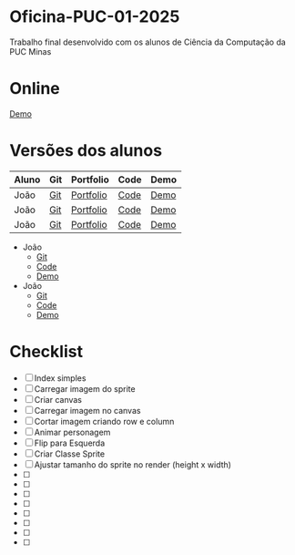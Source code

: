# Oficina-PUC-01-2025
Trabalho final desenvolvido com os alunos de Ciência da Computação da PUC Minas

# Online
[Demo](https://hovelacque.github.io/Oficina-puc-01-2025/)

# Versões dos alunos
| Aluno | Git | Portfolio | Code | Demo |
| ----- | --- | --------- | ---- | ---- |
| João  | [Git](https://hovelacque.github.io/Oficina-puc-01-2025/) | [Portfolio](https://hovelacque.github.io/Oficina-puc-01-2025/) | [Code](https://hovelacque.github.io/Oficina-puc-01-2025/) | [Demo](https://hovelacque.github.io/Oficina-puc-01-2025/) |
| João  | [Git](https://hovelacque.github.io/Oficina-puc-01-2025/) | [Portfolio](https://hovelacque.github.io/Oficina-puc-01-2025/) | [Code](https://hovelacque.github.io/Oficina-puc-01-2025/) | [Demo](https://hovelacque.github.io/Oficina-puc-01-2025/) |
| João  | [Git](https://hovelacque.github.io/Oficina-puc-01-2025/) | [Portfolio](https://hovelacque.github.io/Oficina-puc-01-2025/) | [Code](https://hovelacque.github.io/Oficina-puc-01-2025/) | [Demo](https://hovelacque.github.io/Oficina-puc-01-2025/) |

- João 
    - [Git](https://hovelacque.github.io/Oficina-puc-01-2025/)
    - [Code](https://hovelacque.github.io/Oficina-puc-01-2025/)
    - [Demo](https://hovelacque.github.io/Oficina-puc-01-2025/)
- João 
    - [Git](https://hovelacque.github.io/Oficina-puc-01-2025/)
    - [Code](https://hovelacque.github.io/Oficina-puc-01-2025/)
    - [Demo](https://hovelacque.github.io/Oficina-puc-01-2025/)

# Checklist
- [ ] Index simples
- [ ] Carregar imagem do sprite
- [ ] Criar canvas
- [ ] Carregar imagem no canvas
- [ ] Cortar imagem criando row e column
- [ ] Animar personagem
- [ ] Flip para Esquerda
- [ ] Criar Classe Sprite
- [ ] Ajustar tamanho do sprite no render (height x width)
- [ ]
- [ ]
- [ ]
- [ ]
- [ ]
- [ ]
- [ ]
- [ ]